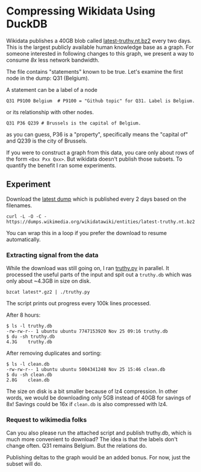 # Compressing Wikidata Using DuckDB

Wikidata publishes a 40GB blob called [latest-truthy.nt.bz2](https://dumps.wikimedia.org/wikidatawiki/entities/latest-truthy.nt.bz2) every two days. This is the largest publicly available human knowledge base as a graph. For someone interested in following changes
to this graph, we present a way to consume *8x* less network bandwidth.

The file contains "statements" known to be true.  Let's examine the first node in the dump: Q31 (Belgium).

A statement can be a label of a node 

```
Q31 P9100 Belgium  # P9100 = "Github topic" for Q31. Label is Belgium.
```

or its relationship with other nodes. 

```
Q31 P36 Q239 # Brussels is the capital of Belgium. 
```

as you can guess, P36 is a "property", specifically means the "capital of" and Q239 is the city of Brussels.

If you were to construct a graph from this data, you care only about rows of the form `<Qxx Pxx Qxx>`. But wikidata doesn't
publish those subsets. To quantify the benefit I ran some experiments.

## Experiment

Download the [latest dump](https://dumps.wikimedia.org/wikidatawiki/entities/20241120/) which is published every 2 days based on the filenames.

```
curl -L -O -C - https://dumps.wikimedia.org/wikidatawiki/entities/latest-truthy.nt.bz2
```

You can wrap this in a loop if you prefer the download to resume automatically.

### Extracting signal from the data

While the download was still going on, I ran [truthy.py](https://gist.github.com/adsharma/71bd591ea5d4242ec4e250e7fc7d20d1) in parallel. It processed the useful parts of the input and spit out a `truthy.db` which was only about ~4.3GB in size on disk.

```
bzcat latest*.gz2 | ./truthy.py
```

The script prints out progress every 100k lines processed.

After 8 hours:

```
$ ls -l truthy.db
-rw-rw-r-- 1 ubuntu ubuntu 7747153920 Nov 25 09:16 truthy.db
$ du -sh truthy.db
4.3G    truthy.db
```

After removing duplicates and sorting:

```
$ ls -l clean.db
-rw-rw-r-- 1 ubuntu ubuntu 5004341248 Nov 25 15:46 clean.db
$ du -sh clean.db
2.8G    clean.db
```

The size on disk is a bit smaller because of lz4 compression. In other words, we would be downloading only 5GB instead of 40GB for savings of 8x! Savings could be 16x if `clean.db` is also compressed with lz4.

### Request to wikimedia folks

Can you also please run the attached script and publish truthy.db, which is much more convenient to download? The idea is that the
labels don't change often. Q31 remains Belgium. But the relations do.

Publishing deltas to the graph would be an added bonus. For now, just the subset will do.
